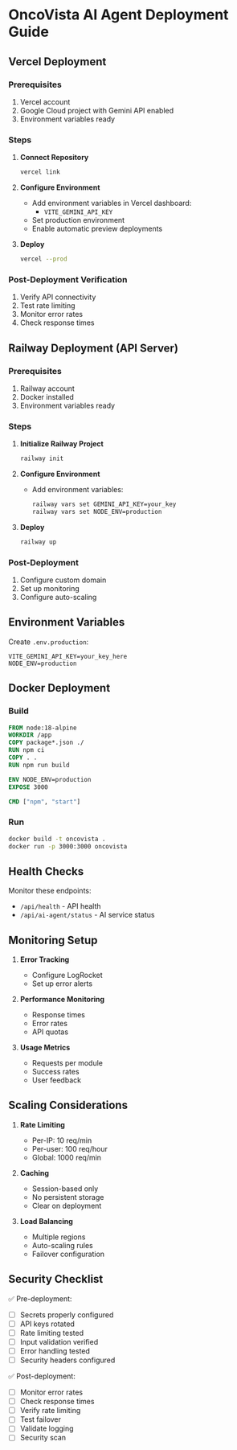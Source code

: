 # OncoVista AI Agent Deployment Guide

## Vercel Deployment

### Prerequisites
1. Vercel account
2. Google Cloud project with Gemini API enabled
3. Environment variables ready

### Steps

1. **Connect Repository**
   ```bash
   vercel link
   ```

2. **Configure Environment**
   - Add environment variables in Vercel dashboard:
     - `VITE_GEMINI_API_KEY`
   - Set production environment
   - Enable automatic preview deployments

3. **Deploy**
   ```bash
   vercel --prod
   ```

### Post-Deployment Verification
1. Verify API connectivity
2. Test rate limiting
3. Monitor error rates
4. Check response times

## Railway Deployment (API Server)

### Prerequisites
1. Railway account
2. Docker installed
3. Environment variables ready

### Steps

1. **Initialize Railway Project**
   ```bash
   railway init
   ```

2. **Configure Environment**
   - Add environment variables:
     ```bash
     railway vars set GEMINI_API_KEY=your_key
     railway vars set NODE_ENV=production
     ```

3. **Deploy**
   ```bash
   railway up
   ```

### Post-Deployment
1. Configure custom domain
2. Set up monitoring
3. Configure auto-scaling

## Environment Variables

Create `.env.production`:
```env
VITE_GEMINI_API_KEY=your_key_here
NODE_ENV=production
```

## Docker Deployment

### Build
```dockerfile
FROM node:18-alpine
WORKDIR /app
COPY package*.json ./
RUN npm ci
COPY . .
RUN npm run build

ENV NODE_ENV=production
EXPOSE 3000

CMD ["npm", "start"]
```

### Run
```bash
docker build -t oncovista .
docker run -p 3000:3000 oncovista
```

## Health Checks

Monitor these endpoints:
- `/api/health` - API health
- `/api/ai-agent/status` - AI service status

## Monitoring Setup

1. **Error Tracking**
   - Configure LogRocket
   - Set up error alerts

2. **Performance Monitoring**
   - Response times
   - Error rates
   - API quotas

3. **Usage Metrics**
   - Requests per module
   - Success rates
   - User feedback

## Scaling Considerations

1. **Rate Limiting**
   - Per-IP: 10 req/min
   - Per-user: 100 req/hour
   - Global: 1000 req/min

2. **Caching**
   - Session-based only
   - No persistent storage
   - Clear on deployment

3. **Load Balancing**
   - Multiple regions
   - Auto-scaling rules
   - Failover configuration

## Security Checklist

✅ Pre-deployment:
- [ ] Secrets properly configured
- [ ] API keys rotated
- [ ] Rate limiting tested
- [ ] Input validation verified
- [ ] Error handling tested
- [ ] Security headers configured

✅ Post-deployment:
- [ ] Monitor error rates
- [ ] Check response times
- [ ] Verify rate limiting
- [ ] Test failover
- [ ] Validate logging
- [ ] Security scan